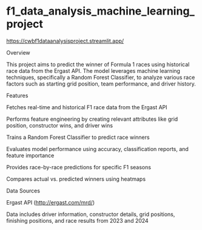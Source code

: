 # f1_data_analysis_machine_learning_project
https://cwbf1dataanalysisproject.streamlit.app/

Overview

This project aims to predict the winner of Formula 1 races using historical race data from the Ergast API. The model leverages machine learning techniques, specifically a Random Forest Classifier, to analyze various race factors such as starting grid position, team performance, and driver history.

Features

Fetches real-time and historical F1 race data from the Ergast API

Performs feature engineering by creating relevant attributes like grid position, constructor wins, and driver wins

Trains a Random Forest Classifier to predict race winners

Evaluates model performance using accuracy, classification reports, and feature importance

Provides race-by-race predictions for specific F1 seasons

Compares actual vs. predicted winners using heatmaps

Data Sources

Ergast API (http://ergast.com/mrd/)

Data includes driver information, constructor details, grid positions, finishing positions, and race results from 2023 and 2024

